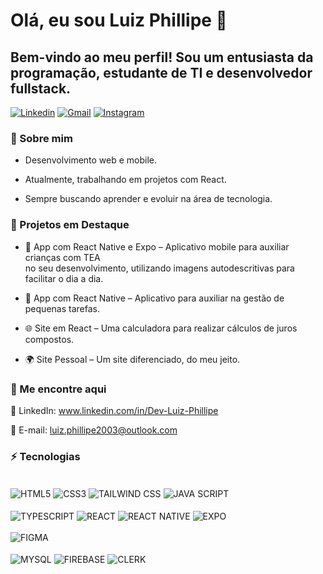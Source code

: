 # Olá, eu sou Luiz Phillipe 🚀

## Bem-vindo ao meu perfil! Sou um entusiasta da programação, estudante de TI e desenvolvedor fullstack.
[![Linkedin](https://img.shields.io/badge/LinkedIn-0077B5?style=for-the-badge&logo=linkedin&logoColor=white)](https://www.linkedin.com/in/dev-luiz-phillipe/)
[![Gmail](https://img.shields.io/badge/Gmail-D14836?style=for-the-badge&logo=gmail&logoColor=white)](mailto:luiz.phillipe2003@outlook.com)
[![Instagram](https://img.shields.io/badge/Instagram-E4405F?style=for-the-badge&logo=instagram&logoColor=white)](https://www.instagram.com/luiz.castroo)

### 🚀 Sobre mim

- Desenvolvimento web e mobile.

- Atualmente, trabalhando em projetos com React.

- Sempre buscando aprender e evoluir na área de tecnologia.

### 💾 Projetos em Destaque

- 📱 App com React Native e Expo – Aplicativo mobile para auxiliar crianças com TEA <br> no seu desenvolvimento, utilizando imagens autodescritivas para facilitar o dia a dia.

- 📱 App com React Native – Aplicativo para auxiliar na gestão de pequenas tarefas.

- 🌐 Site em React – Uma calculadora para realizar cálculos de juros compostos.

- 🌍 Site Pessoal – Um site diferenciado, do meu jeito.

### 📡 Me encontre aqui

🔗 LinkedIn: www.linkedin.com/in/Dev-Luiz-Phillipe

📩 E-mail: luiz.phillipe2003@outlook.com


### ⚡ Tecnologias

<div style="display: inline_block, align-items:center" ><br/>
    <img align= "center" alt= "HTML5" src="https://img.shields.io/badge/HTML5-E34F26?style=for-the-badge&logo=html5&logoColor=white" />
    <img align= "center" alt= "CSS3" src="https://img.shields.io/badge/CSS3-1572B6?style=for-the-badge&logo=css3&logoColor=white" />
    <img align= "center" alt= "TAILWIND CSS" src="https://img.shields.io/badge/Tailwind_CSS-38B2AC?style=for-the-badge&logo=tailwind-css&logoColor=white" /> 
    <img align= "center" alt= "JAVA SCRIPT" src="https://img.shields.io/badge/JavaScript-F7DF1E?style=for-the-badge&logo=javascript&logoColor=black" />
    <br><br>
    <img align= "center" alt= "TYPESCRIPT" src="https://img.shields.io/badge/TypeScript-007ACC?style=for-the-badge&logo=typescript&logoColor=white" />
    <img align= "center" alt= "REACT" src="https://img.shields.io/badge/React-20232A?style=for-the-badge&logo=react&logoColor=61DAFB" /> 
    <img align= "center" alt= "REACT NATIVE" src="https://img.shields.io/badge/React_Native-20232A?style=for-the-badge&logo=react&logoColor=61DAFB" />
    <img align="center" alt="EXPO" src="https://github.com/user-attachments/assets/2096e11e-5bc9-48a5-a70a-c2dd8c0b9e62" />
    <br><br>
    <img align= "center" alt= "FIGMA" src="https://img.shields.io/badge/Figma-F24E1E?style=for-the-badge&logo=figma&logoColor=white" /> <br><br>
    <img align= "center" alt= "MYSQL" src="https://img.shields.io/badge/MySQL-005C84?style=for-the-badge&logo=mysql&logoColor=white" />
    <img align="center" alt="FIREBASE" src="https://github.com/user-attachments/assets/c0403ad0-7158-4647-a65a-d6d3f2e8a92e" />
    <img align="center" alt="CLERK" src="https://img.shields.io/badge/github.com%2Fclerk-grey?style=for-the-badge&logo=clerk&logoColor=ffffff&color=6c47ff" />
</div>
